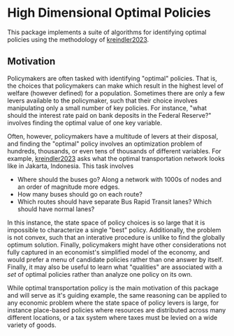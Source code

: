 # High Dimensional Optimal Policies

This package implements a suite of algorithms for identifying optimal policies using the methodology of [kreindler2023](@citet). 

## Motivation

Policymakers are often tasked with identifying "optimal" policies. That is, the choices that policymakers can make which result in the highest level of welfare (however defined) for a population. Sometimes there are only a few levers available to the policymaker, such that their choice involves manipulating only a small number of key policies. For instance, "what should the interest rate paid on bank deposits in the Federal Reserve?" involves finding the optimal value of one key variable. 

Often, however, policymakers have a multitude of levers at their disposal, and finding the "optimal" policy involves an optimization problem of hundreds, thousands, or even tens of thousands of different variables. For example, [kreindler2023](@citet) asks what the optimal transportation network looks like in Jakarta, Indonesia. This task involves 

* Where should the buses go? Along a network with 1000s of nodes and an order of magnitude more edges. 
* How many buses should go on each route? 
* Which routes should have separate Bus Rapid Transit lanes? Which should have normal lanes? 

In this instance, the state space of policy choices is so large that it is impossible to characterize a single "best" policy. Additionally, the problem is not convex, such that an interative procedure is unlike to find the globally optimum solution. Finally, policymakers might have other considerations not fully captured in an economist's simplified model of the economy, and would prefer a menu of candidate policies rather than one answer by itself. Finally, it may also be useful to learn what "qualities" are associated with a *set* of optimal policies rather than analyze one policy on its own. 

While optimal transportation policy is the main motivation of this package and will serve as it's guiding example, the same reasoning can be applied to any economic problem where the state space of policy levers is large, for instance place-based policies where resources are distributed across many different locations, or a tax system where taxes must be levied on a wide variety of goods. 


